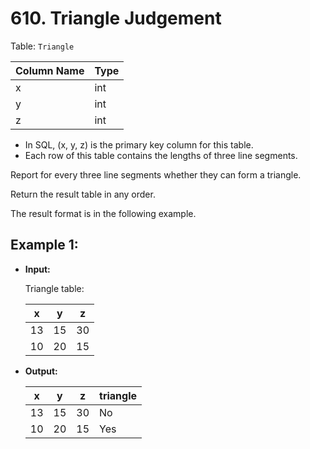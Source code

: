 # 610. Triangle Judgement

Table: `Triangle`


| Column Name | Type |
|-------------|------|
| x           | int  |
| y           | int  |
| z           | int  |

- In SQL, (x, y, z) is the primary key column for this table.
- Each row of this table contains the lengths of three line segments.
 

Report for every three line segments whether they can form a triangle.

Return the result table in any order.

The result format is in the following example.


## Example 1:

- **Input:** 

    Triangle table:

    | x  | y  | z  |
    |----|----|----|
    | 13 | 15 | 30 |
    | 10 | 20 | 15 |

- **Output:** 

    | x  | y  | z  | triangle |
    |----|----|----|----------|
    | 13 | 15 | 30 | No       |
    | 10 | 20 | 15 | Yes      |

